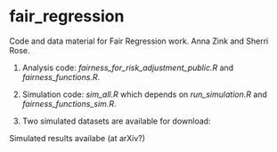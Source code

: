 # fair_regression

Code and data material for Fair Regression work. Anna Zink and Sherri Rose. 

1. Analysis code: *fairness_for_risk_adjustment_public.R* and *fairness_functions.R*. 

2. Simulation code: *sim_all.R* which depends on *run_simulation.R* and *fairness_functions_sim.R*. 

3. Two simulated datasets are available for download: 

Simulated results availabe (at arXiv?)
